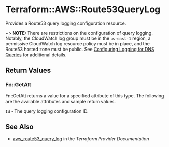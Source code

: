 # Terraform::AWS::Route53QueryLog

Provides a Route53 query logging configuration resource.

~> **NOTE:** There are restrictions on the configuration of query logging. Notably,
the CloudWatch log group must be in the `us-east-1` region,
a permissive CloudWatch log resource policy must be in place, and
the Route53 hosted zone must be public.
See [Configuring Logging for DNS Queries](https://docs.aws.amazon.com/Route53/latest/DeveloperGuide/query-logs.html?console_help=true#query-logs-configuring) for additional details.

## Return Values

### Fn::GetAtt

Fn::GetAtt returns a value for a specified attribute of this type. The following are the available attributes and sample return values.

`Id` - The query logging configuration ID.

## See Also

* [aws_route53_query_log](https://www.terraform.io/docs/providers/aws/r/route53_query_log.html) in the _Terraform Provider Documentation_
